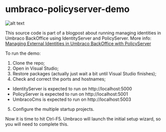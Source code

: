# umbraco-policyserver-demo
[logo]: https://github.com/yuriburger/umbraco-policyserver-demo/blob/master/Feature.png "Umbraco Loves PolicyServer!"
![alt text][logo]

This source code is part of a blogpost about running managing identities in Umbraco BackOffice using IdentityServer and PolicyServer. More info: [Managing External Identities in Umbraco BackOffice with PolicyServer](https://yuriburger.net/2018/02/16/managing-external-identities-in-umbraco-backoffice-with-policyserver/)

To run the demo:

1.	Clone the repo;
2.	Open in Visual Studio;
3.	Restore packages (actually just wait a bit until Visual Studio finishes);
4.	Check and correct the ports and hostnames;

* IdentityServer is expected to run on http://localhost:5000
* PolicyServer is expected to run on http://localhost:5001
* UmbracoCms is expected to run on http://localhost:5003

5. Configure the multiple startup projects.

Now it is time to hit Ctrl-F5. Umbraco will launch the initial setup wizard, so you will need to complete this.




